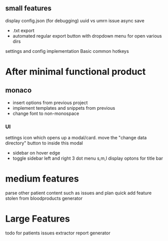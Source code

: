 



## small features
display config.json (for debugging)
uuid vs umrn issue
async save
  - .txt export
  - automated regular export
button with dropdown menu for open various dirs

settings and config implementation
Basic common hotkeys
# After minimal functional product



## monaco
 - insert options from previous project
 - implement templates and snippets from previous
 - change font to non-monospace



### UI
settings icon which opens up a modal/card. move the "change data directory" button to inside this modal
 - sidebar on hover edge
  - toggle sidebar left and right
  3 dot menu
  s,m,l display optons for title bar
  
# medium features
parse other patient content such as issues and plan
quick add feature stolen from bloodproducts generator
# Large Features
todo for patients
issues extractor
report generator